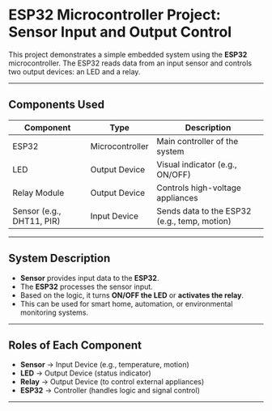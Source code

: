 # ESP32 Microcontroller Project: Sensor Input and Output Control

This project demonstrates a simple embedded system using the **ESP32** microcontroller. The ESP32 reads data from an input sensor and controls two output devices: an LED and a relay.

---

##  Components Used

| Component     | Type          | Description                        |
|---------------|---------------|------------------------------------|
| ESP32         | Microcontroller | Main controller of the system      |
| LED           | Output Device  | Visual indicator (e.g., ON/OFF)    |
| Relay Module  | Output Device  | Controls high-voltage appliances   |
| Sensor (e.g., DHT11, PIR) | Input Device   | Sends data to the ESP32 (e.g., temp, motion) |

---

##  System Description

- **Sensor** provides input data to the **ESP32**.
- The **ESP32** processes the sensor input.
- Based on the logic, it turns **ON/OFF the LED** or **activates the relay**.
- This can be used for smart home, automation, or environmental monitoring systems.

---

##  Roles of Each Component

- **Sensor** → Input Device (e.g., temperature, motion)
- **LED** → Output Device (status indicator)
- **Relay** → Output Device (to control external appliances)
- **ESP32** → Controller (handles logic and signal control)

---

